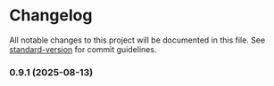 # Changelog

All notable changes to this project will be documented in this file. See [standard-version](https://github.com/conventional-changelog/standard-version) for commit guidelines.

### 0.9.1 (2025-08-13)
